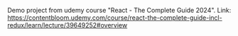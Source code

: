 Demo project from udemy course "React - The Complete Guide 2024". Link: https://contentbloom.udemy.com/course/react-the-complete-guide-incl-redux/learn/lecture/39649252#overview
